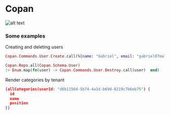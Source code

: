 # Copan

![alt text](https://c1.staticflickr.com/3/2761/4365361350_21e9f71ca7_b.jpg)


### Some examples
Creating and deleting users

```elixir
Copan.Commands.User.Create.call(%{name: "Gabriel", email: "gabriel07malakias.com.br"})

Copan.Repo.all(Copan.Schema.User)
|> Enum.map(fn(user) -> Copan.Commands.User.Destroy.call(user)  end)
```


Render categories by tenant
```json
{allCategories(userId: "d6b1156d-5b74-4a1d-b69d-0219c7b6eb75") {
  id
  name
  position
}}
```
